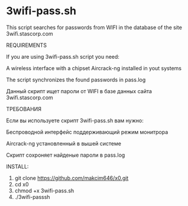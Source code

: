 # 3wifi-pass.sh
This script searches for passwords from WIFI in the database of the site 3wifi.stascorp.com

REQUIREMENTS

If you are using 3wifi-pass.sh script you need:

A wireless interface with a chipset
Aircrack-ng installed in yout systems

The script synchronizes the found passwords in pass.log





Данный скрипт ищет пароли от WIFI в базе данных сайта 3wifi.stascorp.com

ТРЕБОВАНИЯ

Если вы используете скрипт 3wifi-pass.sh вам нужно:

Бeспроводной интерфейс поддерживающий режим монитрора

Aircrack-ng установленный в вышей системе

Скрипт сохроняет найденые пароли в pass.log

INSTALL:
1. git clone https://github.com/makcim646/x0.git
2. cd x0
3. chmod +x 3wifi-pass.sh
4. ./3wifi-passsh

